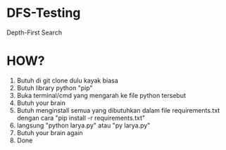 # DFS-Testing
Depth-First Search
# HOW?
1. Butuh di git clone dulu kayak biasa
2. Butuh library python "pip"
3. Buka terminal/cmd yang mengarah ke file python tersebut
4. Butuh your brain
5. Butuh menginstall semua yang dibutuhkan dalam file requirements.txt dengan cara "pip install -r requirements.txt"
6. langsung "python larya.py" atau "py larya.py"
7. Butuh your brain again
8. Done
